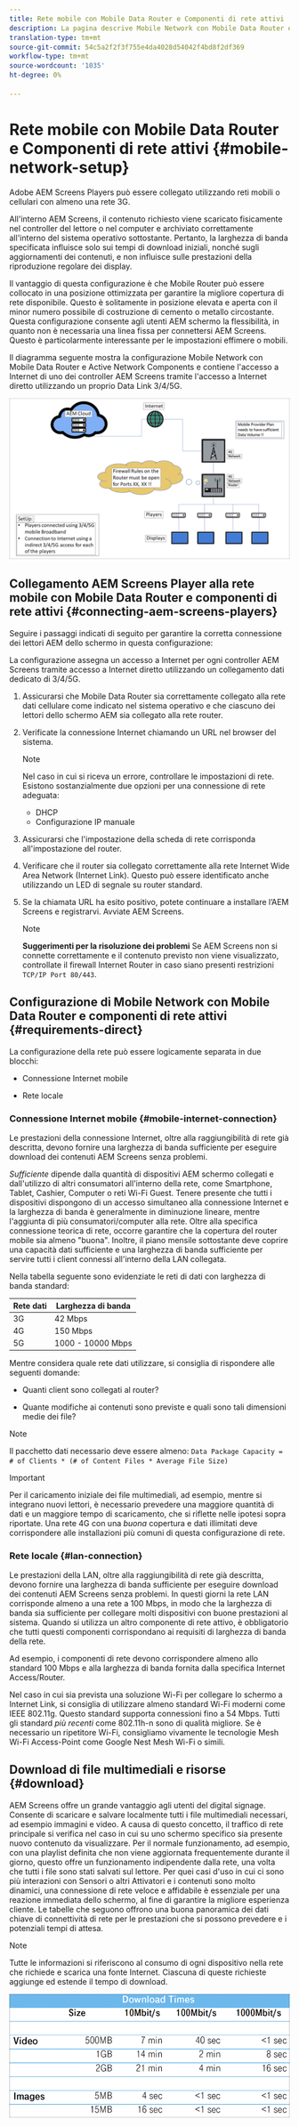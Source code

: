 ```yaml
---
title: Rete mobile con Mobile Data Router e Componenti di rete attivi
description: La pagina descrive Mobile Network con Mobile Data Router e Active Network Components
translation-type: tm+mt
source-git-commit: 54c5a2f2f3f755e4da4028d54042f4bd8f2df369
workflow-type: tm+mt
source-wordcount: '1035'
ht-degree: 0%

---
```



# Rete mobile con Mobile Data Router e Componenti di rete attivi {#mobile-network-setup}

 Adobe  AEM Screens Players può essere collegato utilizzando reti mobili o cellulari con almeno una rete 3G.

All&#39;interno  AEM Screens, il contenuto richiesto viene scaricato fisicamente nel controller del lettore o nel computer e archiviato correttamente all&#39;interno del sistema operativo sottostante. Pertanto, la larghezza di banda specificata influisce solo sui tempi di download iniziali, nonché sugli aggiornamenti dei contenuti, e non influisce sulle prestazioni della riproduzione regolare dei display.

Il vantaggio di questa configurazione è che Mobile Router può essere collocato in una posizione ottimizzata per garantire la migliore copertura di rete disponibile. Questo è solitamente in posizione elevata e aperta con il minor numero possibile di costruzione di cemento o metallo circostante.
Questa configurazione consente agli utenti AEM schermo la flessibilità, in quanto non è necessaria una linea fissa per connettersi  AEM Screens. Questo è particolarmente interessante per le impostazioni effimere o mobili.

Il diagramma seguente mostra la configurazione Mobile Network con Mobile Data Router e Active Network Components e contiene l&#39;accesso a Internet di uno dei controller AEM Screens  tramite l&#39;accesso a Internet diretto utilizzando un proprio Data Link 3/4/5G.

![](/help/using/assets/mobile-network-1.png)

## Collegamento  AEM Screens Player alla rete mobile con Mobile Data Router e componenti di rete attivi {#connecting-aem-screens-players}

Seguire i passaggi indicati di seguito per garantire la corretta connessione dei lettori AEM dello schermo in questa configurazione:

La configurazione assegna un accesso a Internet per ogni  controller AEM Screens tramite accesso a Internet diretto utilizzando un collegamento dati dedicato di 3/4/5G.

1. Assicurarsi che Mobile Data Router sia correttamente collegato alla rete dati cellulare come indicato nel sistema operativo e che ciascuno dei lettori dello schermo AEM sia collegato alla rete router.
1. Verificate la connessione Internet chiamando un URL nel browser del sistema.
   >[!NOTE]
   >Nel caso in cui si riceva un errore, controllare le impostazioni di rete. Esistono sostanzialmente due opzioni per una connessione di rete adeguata:
   >* DHCP
   >* Configurazione IP manuale


1. Assicurarsi che l&#39;impostazione della scheda di rete corrisponda all&#39;impostazione del router.

1. Verificare che il router sia collegato correttamente alla rete Internet Wide Area Network (Internet Link). Questo può essere identificato anche utilizzando un LED di segnale su router standard.
1. Se la chiamata URL ha esito positivo, potete continuare a installare l’AEM Screens  e registrarvi. Avviate  AEM Screens.

   >[!NOTE]
   >**Suggerimenti per la risoluzione dei problemi**
   >Se  AEM Screens non si connette correttamente e il contenuto previsto non viene visualizzato, controllate il firewall Internet Router in caso siano presenti restrizioni `TCP/IP Port 80/443`.


## Configurazione di Mobile Network con Mobile Data Router e componenti di rete attivi {#requirements-direct}

La configurazione della rete può essere logicamente separata in due blocchi:

* Connessione Internet mobile

* Rete locale

### Connessione Internet mobile {#mobile-internet-connection}

Le prestazioni della connessione Internet, oltre alla raggiungibilità di rete già descritta, devono fornire una larghezza di banda sufficiente per eseguire  download dei contenuti AEM Screens senza problemi.

*Sufficiente* dipende dalla quantità di dispositivi AEM schermo collegati e dall&#39;utilizzo di altri consumatori all&#39;interno della rete, come Smartphone, Tablet, Cashier, Computer o reti Wi-Fi Guest.
Tenere presente che tutti i dispositivi dispongono di un accesso simultaneo alla connessione Internet e la larghezza di banda è generalmente in diminuzione lineare, mentre l&#39;aggiunta di più consumatori/computer alla rete.
Oltre alla specifica connessione teorica di rete, occorre garantire che la copertura del router mobile sia almeno &quot;buona&quot;. Inoltre, il piano mensile sottostante deve coprire una capacità dati sufficiente e una larghezza di banda sufficiente per servire tutti i client connessi all&#39;interno della LAN collegata.

Nella tabella seguente sono evidenziate le reti di dati con larghezza di banda standard:

| Rete dati | Larghezza di banda |
|--- |--- |
| 3G | 42 Mbps |
| 4G | 150 Mbps |
| 5G | 1000 - 10000 Mbps |

Mentre considera quale rete dati utilizzare, si consiglia di rispondere alle seguenti domande:

* Quanti client sono collegati al router?

* Quante modifiche ai contenuti sono previste e quali sono tali dimensioni medie dei file?

>[!NOTE]
>
>Il pacchetto dati necessario deve essere almeno:
`Data Package Capacity = # of Clients * (# of Content Files * Average File Size)`

>[!IMPORTANT]
>
>Per il caricamento iniziale dei file multimediali, ad esempio, mentre si integrano nuovi lettori, è necessario prevedere una maggiore quantità di dati e un maggiore tempo di scaricamento, che si riflette nelle ipotesi sopra riportate. Una rete 4G con una *buona* copertura e dati illimitati deve corrispondere alle installazioni più comuni di questa configurazione di rete.


### Rete locale {#lan-connection}

Le prestazioni della LAN, oltre alla raggiungibilità di rete già descritta, devono fornire una larghezza di banda sufficiente per eseguire  download dei contenuti AEM Screens senza problemi. In questi giorni la rete LAN corrisponde almeno a una rete a 100 Mbps, in modo che la larghezza di banda sia sufficiente per collegare molti dispositivi con buone prestazioni al sistema. Quando si utilizza un altro componente di rete attivo, è obbligatorio che tutti questi componenti corrispondano ai requisiti di larghezza di banda della rete.

Ad esempio, i componenti di rete devono corrispondere almeno allo standard 100 Mbps e alla larghezza di banda fornita dalla specifica Internet Access/Router.

Nel caso in cui sia prevista una soluzione Wi-Fi per collegare lo schermo a Internet Link, si consiglia di utilizzare almeno standard Wi-Fi moderni come IEEE 802.11g. Questo standard supporta connessioni fino a 54 Mbps. Tutti gli standard *più recenti* come 802.11h-n sono di qualità migliore. Se è necessario un ripetitore Wi-Fi, consigliamo vivamente le tecnologie Mesh Wi-Fi Access-Point come Google Nest Mesh Wi-Fi o simili.

## Download di file multimediali e risorse {#download}

 AEM Screens offre un grande vantaggio agli utenti del digital signage. Consente di scaricare e salvare localmente tutti i file multimediali necessari, ad esempio immagini e video. A causa di questo concetto, il traffico di rete principale si verifica nel caso in cui su uno schermo specifico sia presente nuovo contenuto da visualizzare.
Per il normale funzionamento, ad esempio, con una playlist definita che non viene aggiornata frequentemente durante il giorno, questo offre un funzionamento indipendente dalla rete, una volta che tutti i file sono stati salvati sul lettore.
Per quei casi d&#39;uso in cui ci sono più interazioni con Sensori o altri Attivatori e i contenuti sono molto dinamici, una connessione di rete veloce e affidabile è essenziale per una reazione immediata dello schermo, al fine di garantire la migliore esperienza cliente.
Le tabelle che seguono offrono una buona panoramica dei dati chiave di connettività di rete per le prestazioni che si possono prevedere e i potenziali tempi di attesa.

>[!NOTE]
>
>Tutte le informazioni si riferiscono al consumo di ogni dispositivo nella rete che richiede e scarica una fonte Internet. Ciascuna di queste richieste aggiunge ed estende il tempo di download.

![](/help/using/assets/mobile-router-download.png)



